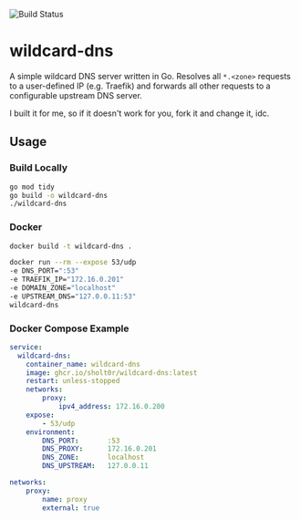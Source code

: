 ![Build Status](https://img.shields.io/github/workflow/status/sholt0r/wildcard-dns/CI?label=build-and-push)

# wildcard-dns

A simple wildcard DNS server written in Go.
Resolves all `*.<zone>` requests to a user-defined IP (e.g. Traefik) and forwards all other requests to a configurable upstream DNS server.

I built it for me, so if it doesn't work for you, fork it and change it, idc.

## Usage

### Build Locally

```bash
go mod tidy
go build -o wildcard-dns
./wildcard-dns
```

### Docker

```bash
docker build -t wildcard-dns .

docker run --rm --expose 53/udp
-e DNS_PORT=":53"
-e TRAEFIK_IP="172.16.0.201"
-e DOMAIN_ZONE="localhost"
-e UPSTREAM_DNS="127.0.0.11:53"
wildcard-dns
```

### Docker Compose Example

```yaml
service:
  wildcard-dns:
    container_name: wildcard-dns
    image: ghcr.io/sholt0r/wildcard-dns:latest
    restart: unless-stopped
    networks:
        proxy:
            ipv4_address: 172.16.0.200
    expose:
        - 53/udp
    environment:
        DNS_PORT:       :53
        DNS_PROXY:      172.16.0.201
        DNS_ZONE:       localhost
        DNS_UPSTREAM:   127.0.0.11

networks:
    proxy:
        name: proxy
        external: true
```

